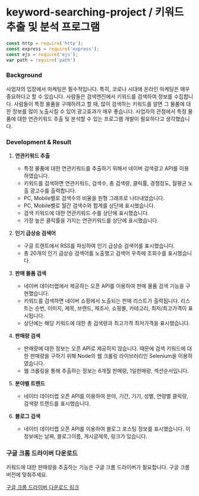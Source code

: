 # keyword-searching-project / 키워드 추출 및 분석 프로그램

```js
const http = require('http');
const express = require('express');
const ejs = require('ejs');
var path = require('path')
```
### Background
사업자의 입장에서 마케팅은 필수적입니다. 특히, 코로나 시대에 온라인 마케팅은 매우 중요하다고 할 수 있습니다. 사람들은 검색엔진에서 키워드를 검색하여 정보를 수집합니다. 사람들이 특정 물품을 구매하려고 할 때, 많이 검색하는 키워드를 알면 그 물품에 대한 정보를 많이 노출시킬 수 있어 광고효과가 매우 좋습니다. 사업자의 관점에서 특정 물품에 대한 연관키워드 추출 및 분석할 수 있는 프로그램 개발이 필요하다고 생각했습니다.
### Development & Result
1. **연관키워드 추출**
    - 특정 물품에 대한 연관키워드를 추출하기 위해서 네이버 검색광고 API를 이용하였습니다.
    - 키워드를 검색하면 연관키워드, 검색수, 총 검색량, 클릭률, 경쟁정도, 월평균 노출 광고수를 출력합니다.
    - PC, Mobile별로 검색수의 비율을 원형 그래프로 나타내었습니다.
    - PC, Mobile별로 월간 검색수와 합계를 상단에 표시했습니다.
    - 검색 키워드에 대한 연관키워드 수를 상단에 표시했습니다.
    - 가장 높은 클릭률을 가지는 연관키워드를 상단에 표시했습니다.
2. **인기 급상승 검색어**
    - 구글 트렌트에서 RSS를 파싱하여 인기 급상승 검색어를 표시했습니다.
    - 총 20개의 인기 급상승 검색어를 노출했고 검색어 우측에 조회수를 표시했습니다.
    
    
3. **판매 물품 검색**
    - 네이버 데이터랩에서 제공하는 오픈 API를 이용하여 판매 물품 검색 기능을 구현했습니다.
    - 키워드를 검색하면 네이버 쇼핑에서 노출되는 판매 리스트가 출력됩니다. 리스트는 순번, 이미지, 제목, 브랜드, 제조사, 쇼핑몰, 카테고리, 최저/최고가격이 표시됩니다.
    - 상단에는 해당 키워드에 대한 총 검색량과 최고가격 최저가격을 표시했습니다.
    
    
4. **판매량 검색**
    - 판매량에 대한 정보는 오픈 API로 제공하지 않습니다. 때문에 검색 키워드에 대한 판매량을 구하기 위해 Node의 웹 크롤링 라이브러리인 Selenium을 이용하였습니다.
    - 웹 크롤링을 통해 추출하는 정보는 6개월 판매량, 1일판매량, 섹션순서입니다.
    
    
    
5. **분야별 트렌드**
    - 네이터 데이터랩 오픈 API를 이용하여 분야, 기간, 기기, 성별, 연령별 클릭량, 검색량 트렌드를 표시했습니다.
    
    
6. **블로그 검색**
    - 네이터 데이터랩 오픈 API를 이용하여 블로그 포스팅 정보를 표시했습니다. 이 정보에는 날짜, 블로그이름, 게시글제목, 링크가 있습니다.
    
   
    
### 구글 크롬 드라이버 다운로드
키워드에 대한 판매량을 추출하는 기능은 구글 크롬 드라이버가 필요합니다. 구글 크롬 버전에 맞춰주세요.

[구글 크롬 드라이버 다운로드 링크](https://chromedriver.chromium.org/downloads)
